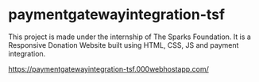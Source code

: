 # paymentgatewayintegration-tsf
This project is made under the internship of The Sparks Foundation. It is a Responsive Donation Website built using HTML, CSS, JS and payment integration.

https://paymentgatewayintegration-tsf.000webhostapp.com/

